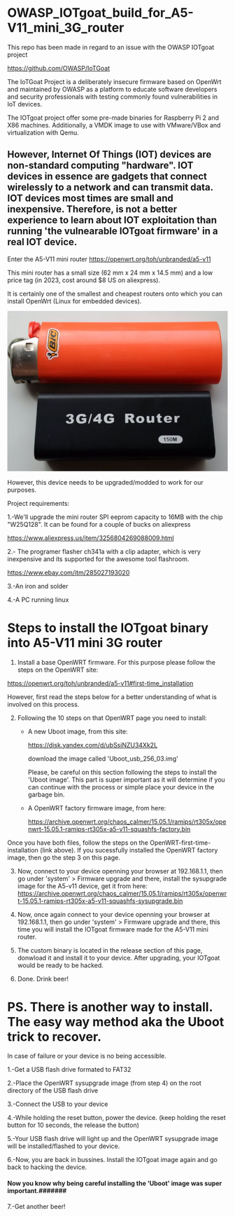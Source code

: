 # OWASP_IOTgoat_build_for_A5-V11_mini_3G_router





This repo has been made in regard to an issue with the OWASP IOTgoat project

https://github.com/OWASP/IoTGoat


The IoTGoat Project is a deliberately insecure firmware based on OpenWrt and maintained by OWASP as a platform to educate software developers and security professionals with testing commonly found vulnerabilities in IoT devices.

The IOTgoat project offer some pre-made binaries for Raspberry Pi 2 and X86 machines. Additionally, a VMDK image to use with VMware/VBox and virtualization with Qemu.


However, Internet Of Things (IOT) devices are non-standard computing "hardware". 
IOT devices in essence are gadgets that connect wirelessly to a network and can transmit data. IOT devices most times are small and inexpensive.
Therefore, is not a better experience to learn about IOT exploitation than running 'the vulnearable IOTgoat firmware' in a real IOT device.
-


Enter the A5-V11 mini router 
https://openwrt.org/toh/unbranded/a5-v11

This mini router has a small size (62 mm x 24 mm x 14.5 mm) and a low price tag (in 2023, cost around $8 US on aliexpress).

It is certainly one of the smallest and cheapest routers onto which you can install OpenWrt (Linux for embedded devices).

![A5-V11_mini_router](A5-V11_3G_mini_router.PNG)


However, this device needs to be upgraded/modded to work for our purposes.


Project requirements:

1.-We'll upgrade the mini router SPI eeprom capacity to 16MB with the chip "W25Q128". It can be found for a couple of bucks on aliexpress

https://www.aliexpress.us/item/3256804269088009.html

2.- The programer flasher ch341a with a clip adapter, which is very inexpensive and its supported for the awesome tool flashroom.

https://www.ebay.com/itm/285027193020

3.-An iron and solder

4.-A PC running linux


# Steps to install the IOTgoat binary into A5-V11 mini 3G router



1. Install a base OpenWRT firmware. For this purpose please follow the steps on the OpenWRT site:
   
https://openwrt.org/toh/unbranded/a5-v11#first-time_installation

However, first read the steps below for a better understanding of what is involved on this process.

   
2. Following the 10 steps on that OpenWRT page you need to install:

   
   - A new Uboot image, from this site:
     
     https://disk.yandex.com/d/ubSsjNZU34Xk2L
     
     download the image called 'Uboot_usb_256_03.img'
     
     Please, be careful on this section following the steps to install the 'Uboot image'. 
     This part is super important as it will determine if you can continue with the process or simple place your device in the garbage bin.
     
   - A OpenWRT factory firmware image, from here:
     
     https://archive.openwrt.org/chaos_calmer/15.05.1/ramips/rt305x/openwrt-15.05.1-ramips-rt305x-a5-v11-squashfs-factory.bin

Once you have both files, follow the steps on the OpenWRT-first-time-installation (link above). If you sucessfully installed the OpenWRT factory image, then go the step 3 on this page.


3. Now, connect to your device openning your browser at 192.168.1.1, then go under 'system' > Firmware upgrade and there, install the sysupgrade image for the A5-v11 device, get it from here:
   https://archive.openwrt.org/chaos_calmer/15.05.1/ramips/rt305x/openwrt-15.05.1-ramips-rt305x-a5-v11-squashfs-sysupgrade.bin

   
4. Now, once again connect to your device openning your browser at 192.168.1.1, then go under 'system' > Firmware upgrade and there, this time  you will install the IOTgoat firmware made for the A5-V11 mini router.


5. The custom binary is located in the release section of this page, donwload it and install it to your device. After upgrading, your IOTgoat would be ready to be hacked.


6.  Done. Drink beer!
          







# PS. There is another way to install. The easy way method aka the Uboot trick to recover. 

In case of failure or your device is no being accessible.





1.-Get a USB flash drive formated to FAT32

2.-Place the OpenWRT sysupgrade image (from step 4) on the root directory of the USB flash drive

3.-Connect the USB to your device

4.-While holding the reset button, power the device. (keep holding the reset button for 10 seconds, the release the button)
   
5.-Your USB flash drive will light up and the OpenWRT sysupgrade image will be installed/flashed to your device.
   
6.-Now, you are back in bussines. Install the IOTgoat image again and go back to hacking the device.
 
#### Now you know why being careful installing the 'Uboot' image was super important.#######

7.-Get another beer!








